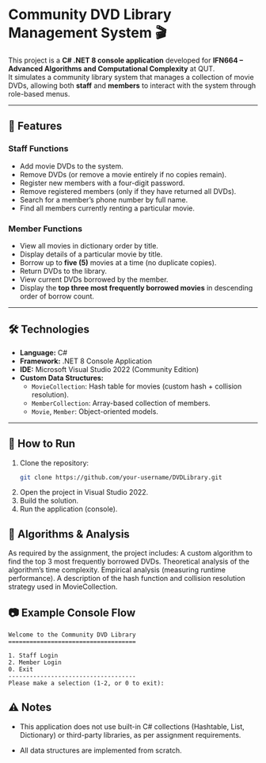 # Community DVD Library Management System 🎬

This project is a **C# .NET 8 console application** developed for **IFN664 – Advanced Algorithms and Computational Complexity** at QUT.  
It simulates a community library system that manages a collection of movie DVDs, allowing both **staff** and **members** to interact with the system through role-based menus.

---

## 📌 Features

### Staff Functions
- Add movie DVDs to the system.  
- Remove DVDs (or remove a movie entirely if no copies remain).  
- Register new members with a four-digit password.  
- Remove registered members (only if they have returned all DVDs).  
- Search for a member’s phone number by full name.  
- Find all members currently renting a particular movie.  

### Member Functions
- View all movies in dictionary order by title.  
- Display details of a particular movie by title.  
- Borrow up to **five (5)** movies at a time (no duplicate copies).  
- Return DVDs to the library.  
- View current DVDs borrowed by the member.  
- Display the **top three most frequently borrowed movies** in descending order of borrow count.  

---

## 🛠️ Technologies
- **Language:** C#  
- **Framework:** .NET 8 Console Application  
- **IDE:** Microsoft Visual Studio 2022 (Community Edition)  
- **Custom Data Structures:**  
  - `MovieCollection`: Hash table for movies (custom hash + collision resolution).  
  - `MemberCollection`: Array-based collection of members.  
  - `Movie`, `Member`: Object-oriented models.  

---

## 🚀 How to Run
1. Clone the repository:
   ```bash
   git clone https://github.com/your-username/DVDLibrary.git

2. Open the project in Visual Studio 2022.
3. Build the solution.
4. Run the application (console).

## 📖 Algorithms & Analysis
As required by the assignment, the project includes:
A custom algorithm to find the top 3 most frequently borrowed DVDs.
Theoretical analysis of the algorithm’s time complexity.
Empirical analysis (measuring runtime performance).
A description of the hash function and collision resolution strategy used in MovieCollection.

## 📷 Example Console Flow
```
Welcome to the Community DVD Library
====================================

1. Staff Login
2. Member Login
0. Exit
------------------------------------
Please make a selection (1-2, or 0 to exit): 
```

## ⚠️ Notes

- This application does not use built-in C# collections (Hashtable, List, Dictionary) or third-party libraries, as per assignment requirements.

- All data structures are implemented from scratch.
